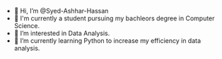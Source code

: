 - 👋 Hi, I’m @Syed-Ashhar-Hassan
- 📖 I'm currently a student pursuing my bachleors degree in Computer Science.
- 👀 I’m interested in Data Analysis.
- 🌱 I’m currently learning Python to increase my efficiency in data analysis.

  
